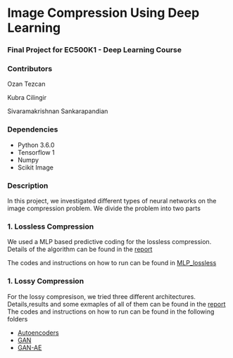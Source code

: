 # Image Compression Using Deep Learning
### Final Project for EC500K1 - Deep Learning Course
 
### Contributors
Ozan Tezcan

Kubra Cilingir

Sivaramakrishnan Sankarapandian


### Dependencies

- Python 3.6.0
- Tensorflow 1
- Numpy
- Scikit Image

### Description
In this project, we investigated different types of neural networks on the image compression problem.
We divide the problem into two parts

### 1. Lossless Compression

We used a MLP based predictive coding for the lossless compression.
Details of the algorithm can be found in the [report](https://github.com/scelesticsiva/Neural-Networks-for-Image-Compression/blob/master/report.pdf)

The codes and instructions on how to run can be found in [MLP_lossless](https://github.com/scelesticsiva/Neural-Networks-for-Image-Compression/tree/master/MLP_lossless)

### 1. Lossy Compression

For the lossy compresison, we tried three different architectures.
Details,results and some exmaples of all of them can be found in the [report](https://github.com/scelesticsiva/Neural-Networks-for-Image-Compression/blob/master/report.pdf)
The codes and instructions on how to run can be found in the following folders
- [Autoencoders](https://github.com/scelesticsiva/Neural-Networks-for-Image-Compression/tree/master/Autoencoders)
- [GAN](https://github.com/scelesticsiva/Neural-Networks-for-Image-Compression/tree/master/Autoencoders)
- [GAN-AE](https://github.com/scelesticsiva/Neural-Networks-for-Image-Compression/tree/master/Autoencoders)
